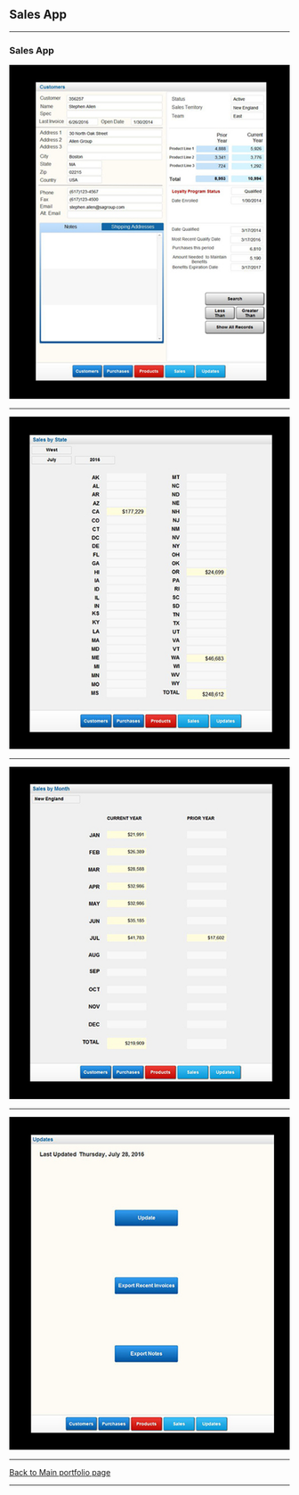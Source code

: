 ## Sales App

---

### Sales App

<img src="images/image_5.png?raw=true"/>

---

<img src="images/image_6.png?raw=true"/>

---

<img src="images/image_7.png?raw=true"/>

---

<img src="images/image_8.png?raw=true"/>

---

[Back to Main portfolio page](https://abien1.github.io)

---
